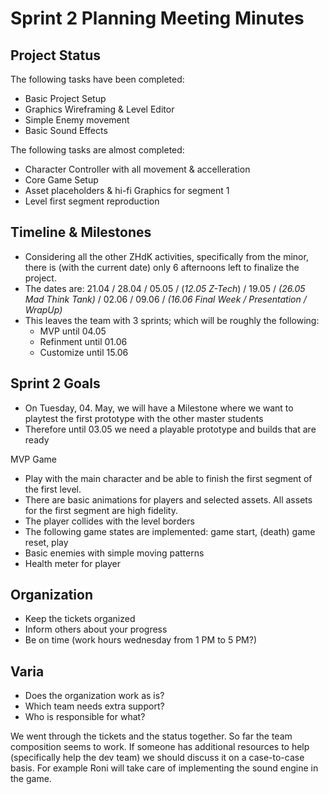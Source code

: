 # Sprint 2 Planning Meeting Minutes

## Project Status
The following tasks have been completed:
- Basic Project Setup
- Graphics Wireframing & Level Editor
- Simple Enemy movement
- Basic Sound Effects

The following tasks are almost completed:
- Character Controller with all movement & accelleration
- Core Game Setup
- Asset placeholders & hi-fi Graphics for segment 1
- Level first segment reproduction

## Timeline & Milestones
- Considering all the other ZHdK activities, specifically from the minor, there is (with the current date) only 6 afternoons left to finalize the project.
- The dates are: 21.04 / 28.04 / 05.05 / (_12.05 Z-Tech_) / 19.05 / _(26.05 Mad Think Tank)_ / 02.06 / 09.06 / _(16.06 Final Week / Presentation / WrapUp)_
- This leaves the team with 3 sprints; which will be roughly the following:
  - MVP         until 04.05
  - Refinment   until 01.06
  - Customize   until 15.06

## Sprint 2 Goals
- On Tuesday, 04. May, we will have a Milestone where we want to playtest the first prototype with the other master students
- Therefore until 03.05 we need a playable prototype and builds that are ready

MVP Game
- Play with the main character and be able to finish the first segment of the first level.
- There are basic animations for players and selected assets. All assets for the first segment are high fidelity.
- The player collides with the level borders
- The following game states are implemented: game start, (death) game reset, play
- Basic enemies with simple moving patterns
- Health meter for player

## Organization
- Keep the tickets organized
- Inform others about your progress
- Be on time (work hours wednesday from 1 PM to 5 PM?)

## Varia

- Does the organization work as is?
- Which team needs extra support?
- Who is responsible for what?

We went through the tickets and the status together. So far the team composition seems to work. If someone has additional resources to help (specifically help the dev team) we should discuss it on a case-to-case basis. For example Roni will take care of implementing the sound engine in the game.

